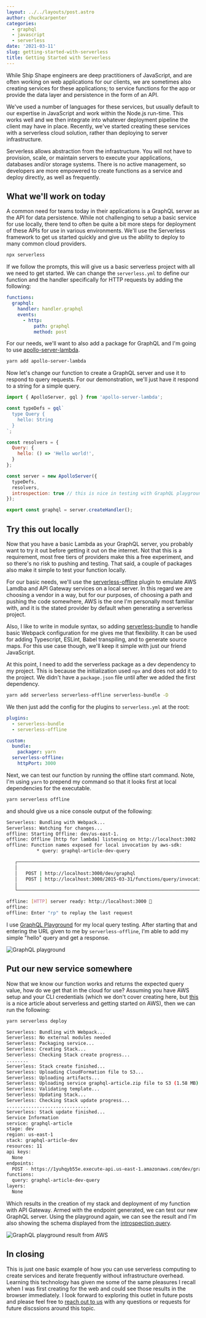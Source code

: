 ```yaml
---
layout: ../../layouts/post.astro
author: chuckcarpenter
categories:
  - graphql
  - javascript
  - serverless
date: '2021-03-11'
slug: getting-started-with-serverless
title: Getting Started with Serverless
---
```


While Ship Shape engineers are deep practitioners of JavaScript, and are often working on web applications for our clients, we are sometimes also creating services for these applications; to service functions for the app or provide the data layer and persistence in the form of an API.

We've used a number of languages for these services, but usually default to our expertise in JavaScript and work within the Node.js run-time. This works well and we then integrate into whatever deployment pipeline the client may have in place. Recently, we've started creating these services with a serverless cloud solution, rather than deploying to server infrastructure.

Serverless allows abstraction from the infrastructure. You will not have to provision, scale, or maintain servers to execute your applications, databases and/or storage systems. There is no active management, so developers are more empowered to create functions as a service and deploy directly, as well as frequently.

## What we'll work on today

A common need for teams today in their applications is a GraphQL server as the API for data persistence. While not challenging to setup a basic service for use locally, there tend to often be quite a bit more steps for deployment of these APIs for use in various environments. We'll use the Serverless framework to get us started quickly and give us the ability to deploy to many common cloud providers. 

```bash
npx serverless
```

If we follow the prompts, this will give us a basic serverless project with all we need to get started. We can change the `serverless.yml` to define our function and the handler specifically for HTTP requests by adding the following:

```yaml
functions:
  graphql:
    handler: handler.graphql
    events:
      - http:
          path: graphql
          method: post
```

For our needs, we'll want to also add a package for GraphQL and I'm going to use [apollo-server-lambda](https://www.npmjs.com/package/apollo-server-lambda).

```bash
yarn add apollo-server-lambda
```

Now let's change our function to create a GraphQL server and use it to respond to query requests. For our demonstration, we'll just have it respond to a string for a simple query. 

```js
import { ApolloServer, gql } from 'apollo-server-lambda';

const typeDefs = gql`
  type Query {
    hello: String
  }
`;

const resolvers = {
  Query: {
    hello: () => 'Hello world!',
  }
};

const server = new ApolloServer({
  typeDefs,
  resolvers,
  introspection: true // this is nice in testing with GraphQL playground
});

export const graphql = server.createHandler();
```

## Try this out locally

Now that you have a basic Lambda as your GraphQL server, you probably want to try it out before getting it out on the internet. Not that this is a requirement, most free tiers of providers make this a free experiment, and so there's no risk to pushing and testing. That said, a couple of packages also make it simple to test your function locally. 

For our basic needs, we'll use the [serverless-offline](https://www.npmjs.com/package/serverless-offline) plugin to emulate AWS Lamdba and API Gateway services on a local server. In this regard we are choosing a vendor in a way, but for our purposes, of choosing a path and pushing the code somewhere, AWS is the one I'm personally most familiar with, and it is the stated provider by default when generating a serverless project.

Also, I like to write in module syntax, so adding [serverless-bundle](https://www.npmjs.com/package/serverless-bundle) to handle basic Webpack configuration for me gives me that flexibility. It can be used for adding Typescript, ESLint, Babel transpiling, and to generate source maps. For this use case though, we'll keep it simple with just our friend JavaScript.

At this point, I need to add the serverless package as a dev dependency to my project. This is because the initialization used `npx` and does not add it to the project. We didn't have a `package.json` file until after we added the first dependency.

```bash
yarn add serverless serverless-offline serverless-bundle -D
```

We then just add the config for the plugins to `serverless.yml` at the root:

```yml
plugins:
  - serverless-bundle
  - serverless-offline

custom:
  bundle:
    packager: yarn
  serverless-offline:
    httpPort: 3000
```

Next, we can test our function by running the offline start command. Note, I'm using `yarn` to prepend my command so that it looks first at local dependencies for the executable.

```bash
yarn serverless offline
```

and should give us a nice console output of the following:

```bash
Serverless: Bundling with Webpack...
Serverless: Watching for changes...
offline: Starting Offline: dev/us-east-1.
offline: Offline [http for lambda] listening on http://localhost:3002
offline: Function names exposed for local invocation by aws-sdk:
           * query: graphql-article-dev-query

   ┌─────────────────────────────────────────────────────────────────────────┐
   │                                                                         │
   │   POST | http://localhost:3000/dev/graphql                              │
   │   POST | http://localhost:3000/2015-03-31/functions/query/invocations   │
   │                                                                         │
   └─────────────────────────────────────────────────────────────────────────┘

offline: [HTTP] server ready: http://localhost:3000 🚀
offline:
offline: Enter "rp" to replay the last request
```

I use [GraphQL Playground](https://github.com/graphql/graphql-playground) for my local query testing. After starting that and entering the URL given to me by `serverless-offline`, I'm able to add my simple "hello" query and get a response.

![GraphQL playground](/img/blog/getting-started-with-serverless/graphql-playground.png)

## Put our new service somewhere

Now that we know our function works and returns the expected query value, how do we get that in the cloud for use? Assuming you have AWS setup and your CLI credentials (which we don't cover creating here, but [this](https://serverless-stack.com/chapters/create-an-aws-account.html) is a nice article about serverless and getting started on AWS), then we can run the following:

```bash
yarn serverless deploy

Serverless: Bundling with Webpack...
Serverless: No external modules needed
Serverless: Packaging service...
Serverless: Creating Stack...
Serverless: Checking Stack create progress...
........
Serverless: Stack create finished...
Serverless: Uploading CloudFormation file to S3...
Serverless: Uploading artifacts...
Serverless: Uploading service graphql-article.zip file to S3 (1.58 MB)...
Serverless: Validating template...
Serverless: Updating Stack...
Serverless: Checking Stack update progress...
..............................
Serverless: Stack update finished...
Service Information
service: graphql-article
stage: dev
region: us-east-1
stack: graphql-article-dev
resources: 11
api keys:
  None
endpoints:
  POST - https://1yuhqyb55e.execute-api.us-east-1.amazonaws.com/dev/graphql
functions:
  query: graphql-article-dev-query
layers:
  None
```

Which results in the creation of my stack and deployment of my function with API Gateway. Armed with the endpoint generated, we can test our new GraphQL server. Using the playground again, we can see the result and I'm also showing the schema displayed from the [introspection query](https://graphql.org/learn/introspection/).

![GraphQL playground result from AWS](/img/blog/getting-started-with-serverless/graphql-playground2.png)

## In closing

This is just one basic example of how you can use serverless computing to create services and iterate frequently without infrastructure overhead. Learning this technology has given me some of the same pleasures I recall when I was first creating for the web and could see those results in the browser immediately. I look forward to exploring this outlet in future posts and please feel free to [reach out to us](https://shipshape.io/contact/) with any questions or requests for future discssions around this topic.
